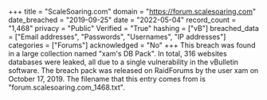 +++
title = "ScaleSoaring.com"
domain = "https://forum.scalesoaring.com"
date_breached = "2019-09-25"
date = "2022-05-04"
record_count = "1,468"
privacy = "Public"
Verified = "True"
hashing = ["vB"]
breached_data = ["Email addresses", "Passwords", "Usernames", "IP addresses"]
categories = ["Forums"]
acknowledged = "No"
+++
This breach was found in a large collection named "xam's DB Pack". In total, 316 websites databases were leaked, all due to a single vulnerability in the vBulletin software. The breach pack was released on RaidForums by the user xam on October 17, 2019. The filename that this entry comes from is "forum.scalesoaring.com_1468.txt".
